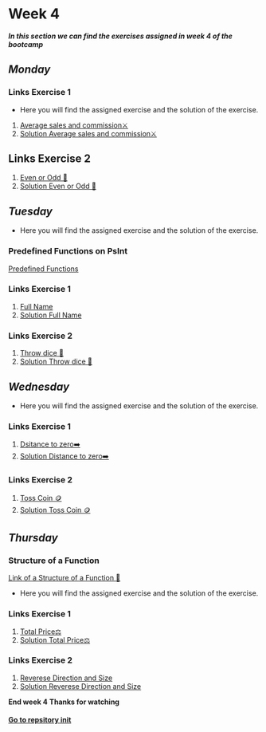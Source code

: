 # Week 4
**_In this section we can find the exercises assigned in week 4 of the bootcamp_**
## _Monday_
### Links Exercise 1
+ Here you will find the assigned exercise and the solution of the exercise.
1. [Average sales and commission⚔️ ](https://bit.ly/3IrVMfW)
2. [Solution Average sales and commission⚔️](https://bit.ly/3m1flnN)
## Links Exercise 2
1. [Even or Odd 🔎 ](https://bit.ly/3IOB8b8)
2. [Solution Even or Odd 🔎 ](https://bit.ly/41nFbCH)

## _Tuesday_
+ Here you will find the assigned exercise and the solution of the exercise.
### Predefined Functions on PsInt
[Predefined Functions](https://bit.ly/3SDFgOJ)
### Links Exercise 1
1. [Full Name](https://bit.ly/3IXdIRb)
2. [Solution Full Name](https://bit.ly/3ZciRtG)
### Links Exercise 2
1. [Throw dice 🎲 ](https://bit.ly/3xMqU4P)
2. [Solution Throw dice 🎲 ](https://bit.ly/3Sq9EM1)

## _Wednesday_
+ Here you will find the assigned exercise and the solution of the exercise.
### Links Exercise 1
1. [Dsitance to zero➡️ ](https://bit.ly/3XULIBG)
2. [Solution Distance to zero➡️ ](https://bit.ly/3Zdc3w2)
### Links Exercise 2
1. [Toss Coin 🪙 ](https://bit.ly/3lZnSrj)
2. [Solution Toss Coin 🪙 ](https://bit.ly/3Ewa4Lg)

## _Thursday_
### Structure of a Function
[Link of a Structure of a Function 🧩](https://bit.ly/3kio0Sm)
+ Here you will find the assigned exercise and the solution of the exercise.
### Links Exercise 1
1. [Total Price⚖️ ](https://bit.ly/3xMssvF)
2. [Solution Total Price⚖️ ](https://bit.ly/3ZxkGSn)
### Links Exercise 2
1. [Reverese Direction and Size](https://bit.ly/3xMM5nu)
2. [Solution Reverese Direction and Size](https://bit.ly/41lh1sb)

**End week 4**
**Thanks for watching**
#### [Go to repsitory init](https://github.com/Ben4010/CORE-CODE-REPOSITORIOS)
